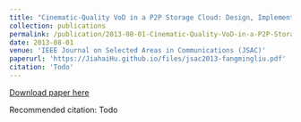 ```yaml
---
title: "Cinematic-Quality VoD in a P2P Storage Cloud: Design, Implementation and Measurements"
collection: publications
permalink: /publication/2013-08-01-Cinematic-Quality-VoD-in-a-P2P-Storage-Cloud
date: 2013-08-01
venue: 'IEEE Journal on Selected Areas in Communications (JSAC)'
paperurl: 'https://JiahaiHu.github.io/files/jsac2013-fangmingliu.pdf'
citation: 'Todo'
---
```


<a href='https://JiahaiHu.github.io/files/jsac2013-fangmingliu.pdf'>Download paper here</a>

Recommended citation: Todo